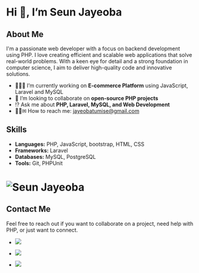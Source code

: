 # Hi 👋, I’m Seun Jayeoba

## About Me

I'm a passionate web developer with a focus on backend development using PHP. I love creating efficient and scalable web applications that solve real-world problems. With a keen eye for detail and a strong foundation in computer science, I aim to deliver high-quality code and innovative solutions.

- 👨🏽‍💻 I’m currently working on **E-commerce Platform** using JavaScript, Laravel and MySQL
- 🔗 I’m looking to collaborate on **open-source PHP projects**
- ⁉ Ask me about **PHP, Laravel, MySQL, and Web Development**
- 📩📧✉ How to reach me: [jayeobatumise@gmail.com](mailto:jayeobatumise@gmail.com)

## Skills

- **Languages:** PHP, JavaScript, bootstrap, HTML, CSS
- **Frameworks:** Laravel
- **Databases:** MySQL, PostgreSQL
- **Tools:** Git, PHPUnit

# ![Seun Jayeoba](https://github-readme-stats.vercel.app/api?username=SeunScript&show_icons=true&theme=cobalt&hide_title=true)

## Contact Me

Feel free to reach out if you want to collaborate on a project, need help with PHP, or just want to connect.


- [![](https://img.shields.io/badge/Linkedin-Connect-blue)](https://www.linkedin.com/in/jayeoba-tunmise-59328b182)

- [![](https://img.shields.io/badge/Twitter-Connect-blue)](https://twitter.com/kingforce_it)

- [![](https://img.shields.io/badge/Email-Connect-blue)](mailto:jayeobatumise@gmail.com)






